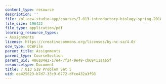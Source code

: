 ```yaml
---
content_type: resource
description: ''
file: /ol-ocw-studio-app/courses/7-013-introductory-biology-spring-2018/ee425623b7d733c90772dfce432a3f98_MIT7_013s18Pset5Q.pdf
file_size: 196422
file_type: application/pdf
learning_resource_types:
- Assignments
license: https://creativecommons.org/licenses/by-nc-sa/4.0/
ocw_type: OCWFile
parent_title: Assignments
parent_type: CourseSection
parent_uid: 486104e2-17e4-7f24-9e49-cb69411aa65f
resourcetype: Document
title: 7.013 S18 Problem Set 5
uid: ee425623-b7d7-33c9-0772-dfce432a3f98
---
```

